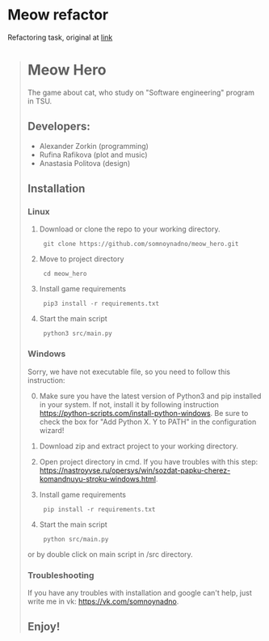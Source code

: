 # Meow refactor

Refactoring task, original at [link](https://github.com/somnoynadno/meow_hero) 

> # Meow Hero
> 
> The game about cat, who study on "Software engineering" program in TSU.
> 
> ## Developers: 
> - Alexander Zorkin (programming) 
> - Rufina Rafikova (plot and music)
> - Anastasia Politova (design)
> 
> ## Installation
> ### Linux
> 
> 1. Download or clone the repo to your working directory.
> 
>         git clone https://github.com/somnoynadno/meow_hero.git
> 2. Move to project directory
> 
>         cd meow_hero
> 3. Install game requirements
> 
>         pip3 install -r requirements.txt
> 4. Start the main script
> 
>         python3 src/main.py
>         
> ### Windows
> 
> Sorry, we have not executable file, so you need to follow this instruction:
> 
> 0. Make sure you have the latest version of Python3 and pip installed in your system. If not, install it by following instruction https://python-scripts.com/install-python-windows. 
> Be sure to check the box for "Add Python X. Y to PATH" in the configuration wizard! 
> 
> 1. Download zip and extract project to your working directory.
> 
> 2. Open project directory in cmd. If you have troubles with this step: https://nastroyvse.ru/opersys/win/sozdat-papku-cherez-komandnuyu-stroku-windows.html.
> 
> 3. Install game requirements
> 
>         pip install -r requirements.txt
>         
> 4. Start the main script
> 
>         python src/main.py
>         
> or by double click on main script in /src directory.
> 
> ### Troubleshooting
> 
> If you have any troubles with installation and google can't help, just write me in vk: https://vk.com/somnoynadno.
> 
> ## Enjoy!
